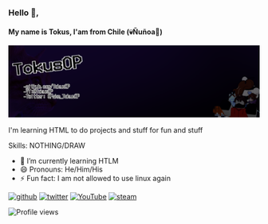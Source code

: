 ### Hello 👋,  
#### My name is Tokus, I'am from Chile (💀Ñuñoa🎣)
![My name is Tokus, I'am from Chile (💀Ñuñoa🎣)](Https://raw.githubusercontent.com/TokusOP/TokusOP/main/popu.png)

I'm learning HTML to do projects and stuff for fun and stuff

Skills: NOTHING/DRAW

- 🌱 I’m currently learning HTLM 
- 😄 Pronouns: He/Him/His 
- ⚡ Fun fact: I am not allowed to use linux again 


[<img src='https://cdn.jsdelivr.net/npm/simple-icons@3.0.1/icons/github.svg' alt='github' height='40'>](https://github.com/https://github.com/TokusOP)  [<img src='https://cdn.jsdelivr.net/npm/simple-icons@3.0.1/icons/twitter.svg' alt='twitter' height='40'>](https://twitter.com/https://twitter.com/Fake_TokusOP)  [<img src='https://cdn.jsdelivr.net/npm/simple-icons@3.0.1/icons/youtube.svg' alt='YouTube' height='40'>](https://www.youtube.com/channel/https://www.youtube.com/@TokusOP)  [<img src='https://cdn.jsdelivr.net/npm/simple-icons@3.0.1/icons/steam.svg' alt='steam' height='40'>](https://steamcommunity.com/id/PocusTokus)  

![Profile views](https://gpvc.arturio.dev/https://github.com/TokusOP)  
